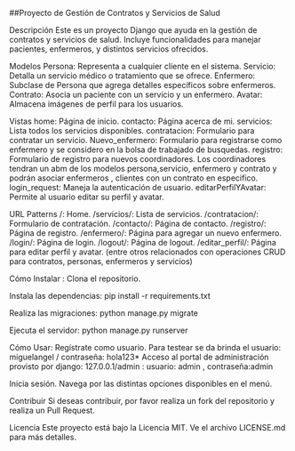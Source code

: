 ##Proyecto de Gestión de Contratos y Servicios de Salud

Descripción
Este es un proyecto Django que ayuda en la gestión de contratos y servicios de salud. Incluye funcionalidades para manejar pacientes, enfermeros, y distintos servicios ofrecidos. 

Modelos
Persona: Representa a cualquier cliente en el sistema. 
Servicio: Detalla un servicio médico o tratamiento que se ofrece.
Enfermero: Subclase de Persona que agrega detalles específicos sobre enfermeros.
Contrato: Asocia un paciente con un servicio y un enfermero.
Avatar: Almacena imágenes de perfil para los usuarios.

Vistas
home: Página de inicio.
contacto: Página acerca de mi. 
servicios: Lista todos los servicios disponibles.
contratacion: Formulario para contratar un servicio.
Nuevo_enfermero: Formulario para registrarse como enfermero y se considero en la bolsa de trabajado de busquedas.
registro: Formulario de registro para nuevos coordinadores. Los coordinadores tendran un abm de los modelos persona,servicio, enfermero y contrato y podrán
asociar enfermeros , clientes con un contrato en especifico. 
login_request: Maneja la autenticación de usuario.
editarPerfilYAvatar: Permite al usuario editar su perfil y avatar.

URL Patterns
/: Home.
/servicios/: Lista de servicios.
/contratacion/: Formulario de contratación.
/contacto/: Página de contacto.
/registro/: Página de registro.
/enfermero/: Página para agregar un nuevo enfermero.
/login/: Página de login.
/logout/: Página de logout.
/editar_perfil/: Página para editar perfil y avatar.
(entre otros relacionados con operaciones CRUD para contratos, personas, enfermeros y servicios)

Cómo Instalar : 
Clona el repositorio.

Instala las dependencias: 
pip install -r requirements.txt

Realiza las migraciones:
python manage.py migrate

Ejecuta el servidor:
python manage.py runserver

Cómo Usar:
Regístrate como usuario. Para testear se da brinda el usuario: miguelangel / contraseña: hola123*
Acceso al portal de administración provisto por django: 127.0.0.1/admin : usuario: admin , contraseña:admin

Inicia sesión.
Navega por las distintas opciones disponibles en el menú.

Contribuir
Si deseas contribuir, por favor realiza un fork del repositorio y realiza un Pull Request.

Licencia
Este proyecto está bajo la Licencia MIT. Ve el archivo LICENSE.md para más detalles.
